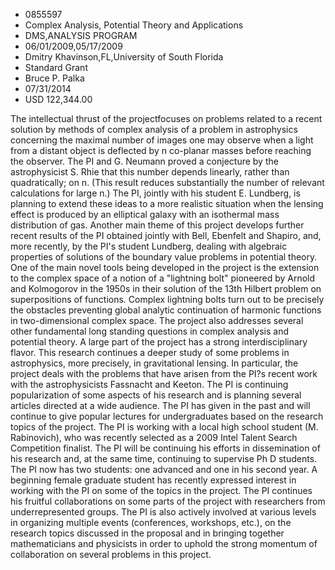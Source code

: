 
* 0855597
* Complex Analysis, Potential Theory and Applications
* DMS,ANALYSIS PROGRAM
* 06/01/2009,05/17/2009
* Dmitry Khavinson,FL,University of South Florida
* Standard Grant
* Bruce P. Palka
* 07/31/2014
* USD 122,344.00

The intellectual thrust of the projectfocuses on problems related to a recent
solution by methods of complex analysis of a problem in astrophysics concerning
the maximal number of images one may observe when a light from a distant object
is deflected by n co-planar masses before reaching the observer. The PI and G.
Neumann proved a conjecture by the astrophysicist S. Rhie that this number
depends linearly, rather than quadratically; on n. (This result reduces
substantially the number of relevant calculations for large n.) The PI, jointly
with his student E. Lundberg, is planning to extend these ideas to a more
realistic situation when the lensing effect is produced by an elliptical galaxy
with an isothermal mass distribution of gas. Another main theme of this project
develops further recent results of the PI obtained jointly with Bell, Ebenfelt
and Shapiro, and, more recently, by the PI's student Lundberg, dealing with
algebraic properties of solutions of the boundary value problems in potential
theory. One of the main novel tools being developed in the project is the
extension to the complex space of a notion of a "lightning bolt" pioneered by
Arnold and Kolmogorov in the 1950s in their solution of the 13th Hilbert problem
on superpositions of functions. Complex lightning bolts turn out to be precisely
the obstacles preventing global analytic continuation of harmonic functions in
two-dimensional complex space. The project also addresses several other
fundamental long standing questions in complex analysis and potential theory. A
large part of the project has a strong interdisciplinary flavor. This research
continues a deeper study of some problems in astrophysics, more precisely, in
gravitational lensing. In particular, the project deals with the problems that
have arisen from the PI?s recent work with the astrophysicists Fassnacht and
Keeton. The PI is continuing popularization of some aspects of his research and
is planning several articles directed at a wide audience. The PI has given in
the past and will continue to give popular lectures for undergraduates based on
the research topics of the project. The PI is working with a local high school
student (M. Rabinovich), who was recently selected as a 2009 Intel Talent Search
Competition finalist. The PI will be continuing his efforts in dissemination of
his research and, at the same time, continuing to supervise Ph D students. The
PI now has two students: one advanced and one in his second year. A beginning
female graduate student has recently expressed interest in working with the PI
on some of the topics in the project. The PI continues his fruitful
collaborations on some parts of the project with researchers from
underrepresented groups. The PI is also actively involved at various levels in
organizing multiple events (conferences, workshops, etc.), on the research
topics discussed in the proposal and in bringing together mathematicians and
physicists in order to uphold the strong momentum of collaboration on several
problems in this project.
